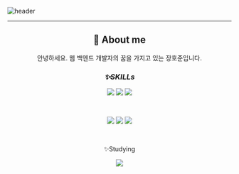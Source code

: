 
![header](https://capsule-render.vercel.app/api?type=waving&color=gradient&height=350&section=header&text=JangHoJun%20&fontSize=70)

<hr/>

<div align="center">

## 🚀 About me 
<p>안녕하세요. 웹 백엔드 개발자의 꿈을 가지고 있는 장호준입니다. <br>

 ### _**<p align = "center">✨SKILLs</p>**_

<p align="center">
    <img src = "https://img.shields.io/badge/-java-007396?style=flat-square&logo=Java&logoColor=white">
    <img src = "https://img.shields.io/badge/-spring_boot-6DB33F?style=flat-square&logo=Springboot&logoColor=white">
    <img src = "https://img.shields.io/badge/-mysql-4479A1?style=flat-square&logo=Mysql&logoColor=white">
</p>

<br>

<p align="center">
    <img src = "https://img.shields.io/badge/-git-F05032?style=flat-square&logo=Git&logoColor=white"> 
    <img src = "https://img.shields.io/badge/-eclipse-2C2255?style=flat-square&logo=Eclipse IDE&logoColor=white">
    <img src = "https://img.shields.io/badge/-inteliJ-000000?style=flat-square&logo=IntelliJ IDEA&logoColor=white">
</p>
 
 <br>
<p align = "center">✨Studying</p>
 
<p align="center">
<img src = "https://img.shields.io/badge/-docker-6DB33F?style=flat-square&logo=Docker&logoColor=white">
</p>


<!--
**ho-jun97/ho-jun97** is a ✨ _special_ ✨ repository because its `README.md` (this file) appears on your GitHub profile.

Here are some ideas to get you started:

- 🔭 I’m currently working on ...
- 🌱 I’m currently learning ...
- 👯 I’m looking to collaborate on ...
- 🤔 I’m looking for help with ...
- 💬 Ask me about ...
- 📫 How to reach me: ...
- 😄 Pronouns: ...
- ⚡ Fun fact: ...
-->
